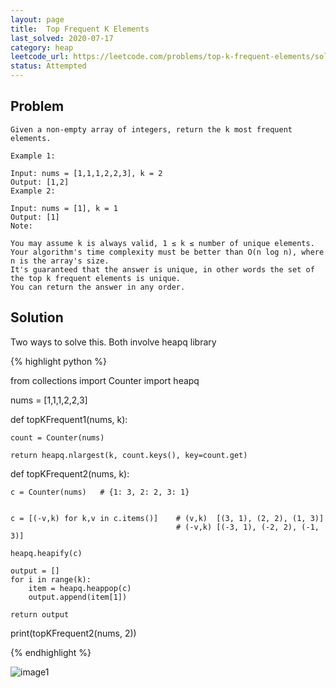 ```yaml
---
layout: page
title:  Top Frequent K Elements
last_solved: 2020-07-17
category: heap
leetcode_url: https://leetcode.com/problems/top-k-frequent-elements/solution/
status: Attempted
---
```


Problem
-------

```
Given a non-empty array of integers, return the k most frequent elements.

Example 1:

Input: nums = [1,1,1,2,2,3], k = 2
Output: [1,2]
Example 2:

Input: nums = [1], k = 1
Output: [1]
Note:

You may assume k is always valid, 1 ≤ k ≤ number of unique elements.
Your algorithm's time complexity must be better than O(n log n), where n is the array's size.
It's guaranteed that the answer is unique, in other words the set of the top k frequent elements is unique.
You can return the answer in any order.

```

Solution
----------

Two ways to solve this. Both involve heapq library

{% highlight python %}

from collections import Counter
import heapq

nums = [1,1,1,2,2,3]

def topKFrequent1(nums, k):

    count = Counter(nums)

    return heapq.nlargest(k, count.keys(), key=count.get) 


def topKFrequent2(nums, k):

    c = Counter(nums)   # {1: 3, 2: 2, 3: 1}


    c = [(-v,k) for k,v in c.items()]    # (v,k)  [(3, 1), (2, 2), (1, 3)]
                                         # (-v,k) [(-3, 1), (-2, 2), (-1, 3)]
    
    heapq.heapify(c)

    output = []
    for i in range(k):
        item = heapq.heappop(c)
        output.append(item[1])
    
    return output


print(topKFrequent2(nums, 2))

{% endhighlight %}


![image1]()